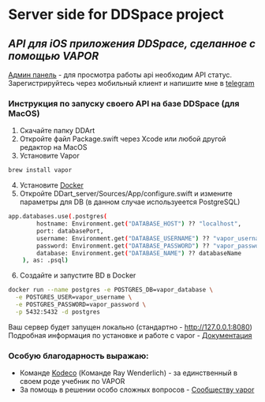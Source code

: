 # Server side for DDSpace project
## _API для iOS приложения DDSpace, сделанное с помощью VAPOR_
[Админ панель](ddspace.ru) - для просмотра работы api необходим API статус. Зарегистрируйтесь через мобильный клиент и напишите мне в [telegram](t.me/YDmsu)

### Инструкция по запуску своего API на базе DDSpace (для MacOS)
1. Скачайте папку DDArt
2. Откройте файл Package.swift через Xcode или любой другой редактор на MacOS
3. Установите Vapor
```sh
brew install vapor
```
4. Установите [Docker](https://docs.docker.com/desktop/install/mac-install/)
5. Откройте DDart_server/Sources/App/configure.swift и измените параметры для DB (в данном случае используеется PostgreSQL)
```sh
app.databases.use(.postgres(
        hostname: Environment.get("DATABASE_HOST") ?? "localhost",
        port: databasePort,
        username: Environment.get("DATABASE_USERNAME") ?? "vapor_username",
        password: Environment.get("DATABASE_PASSWORD") ?? "vapor_password",
        database: Environment.get("DATABASE_NAME") ?? databaseName
    ), as: .psql)
```
6. Создайте и запустите BD в Docker
```sh
docker run --name postgres -e POSTGRES_DB=vapor_database \
  -e POSTGRES_USER=vapor_username \
  -e POSTGRES_PASSWORD=vapor_password \
  -p 5432:5432 -d postgres
  ```

  Ваш сервер будет запущен локально (стандартно - http://127.0.0.1:8080)
  Подробная информация по установке и работе с vapor - [Документация](https://docs.vapor.codes)
  ### Особую благодарность выражаю:
 - Команде [Kodeco](https://www.kodeco.com) (Команде Ray Wenderlich) - за единственный в своем роде учебник по VAPOR
 - За помощь в решении особо сложных вопросов - [Сообществу vapor](http://vapor.team)
